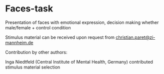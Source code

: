 # Faces-task
Presentation of faces with emotional expression, decision making whether male/female + control condition

Stimulus material can be received upon request from christian.paret@zi-mannheim.de

Contribution by other authors:

Inga Niedtfeld (Central Institute of Mental Health, Germany) contributed stimulus material selection
